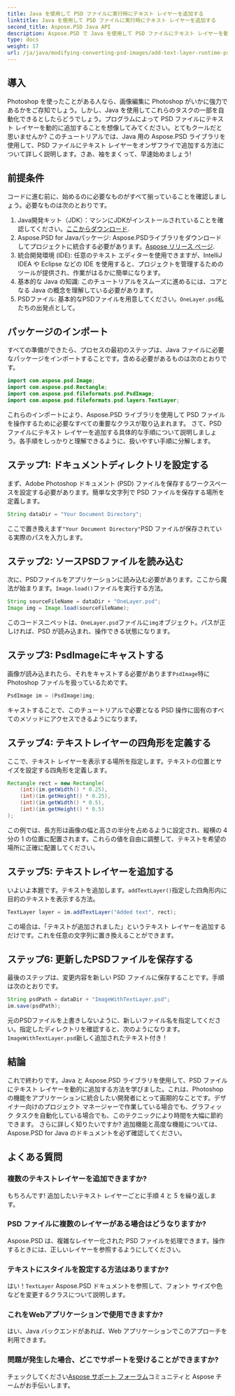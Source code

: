 ```yaml
---
title: Java を使用して PSD ファイルに実行時にテキスト レイヤーを追加する
linktitle: Java を使用して PSD ファイルに実行時にテキスト レイヤーを追加する
second_title: Aspose.PSD Java API
description: Aspose.PSD で Java を使用して PSD ファイルにテキスト レイヤーを動的に追加する方法を学びます。このステップ バイ ステップのチュートリアルに従って、エキサイティングな自動化の可能性を体験してください。
type: docs
weight: 17
url: /ja/java/modifying-converting-psd-images/add-text-layer-runtime-psd-files/
---
```

## 導入
Photoshop を使ったことがある人なら、画像編集に Photoshop がいかに強力であるかをご存知でしょう。しかし、Java を使用してこれらのタスクの一部を自動化できるとしたらどうでしょう。プログラムによって PSD ファイルにテキスト レイヤーを動的に追加することを想像してみてください。とてもクールだと思いませんか? このチュートリアルでは、Java 用の Aspose.PSD ライブラリを使用して、PSD ファイルにテキスト レイヤーをオンザフライで追加する方法について詳しく説明します。さあ、袖をまくって、早速始めましょう!
## 前提条件
コードに進む前に、始めるのに必要なものがすべて揃っていることを確認しましょう。必要なものは次のとおりです。
1.  Java開発キット（JDK）：マシンにJDKがインストールされていることを確認してください。[ここからダウンロード](https://www.oracle.com/java/technologies/javase-jdk11-downloads.html).
2.  Aspose.PSD for Javaパッケージ: Aspose.PSDライブラリをダウンロードしてプロジェクトに統合する必要があります。[Aspose リリース ページ](https://releases.aspose.com/psd/java/).
3. 統合開発環境 (IDE): 任意のテキスト エディターを使用できますが、IntelliJ IDEA や Eclipse などの IDE を使用すると、プロジェクトを管理するためのツールが提供され、作業がはるかに簡単になります。
4. 基本的な Java の知識: このチュートリアルをスムーズに進めるには、コアとなる Java の概念を理解している必要があります。
5.  PSDファイル: 基本的なPSDファイルを用意してください。`OneLayer.psd`私たちの出発点として。
## パッケージのインポート
すべての準備ができたら、プロセスの最初のステップは、Java ファイルに必要なパッケージをインポートすることです。含める必要があるものは次のとおりです。
```java
import com.aspose.psd.Image;
import com.aspose.psd.Rectangle;
import com.aspose.psd.fileformats.psd.PsdImage;
import com.aspose.psd.fileformats.psd.layers.TextLayer;
```
これらのインポートにより、Aspose.PSD ライブラリを使用して PSD ファイルを操作するために必要なすべての重要なクラスが取り込まれます。
さて、PSD ファイルにテキスト レイヤーを追加する具体的な手順について説明しましょう。各手順をしっかりと理解できるように、扱いやすい手順に分解します。
## ステップ1: ドキュメントディレクトリを設定する
まず、Adobe Photoshop ドキュメント (PSD) ファイルを保存するワークスペースを設定する必要があります。簡単な文字列で PSD ファイルを保存する場所を定義します。
```java
String dataDir = "Your Document Directory"; 
```
ここで置き換えます`"Your Document Directory"`PSD ファイルが保存されている実際のパスを入力します。
## ステップ2: ソースPSDファイルを読み込む
次に、PSDファイルをアプリケーションに読み込む必要があります。ここから魔法が始まります。`Image.load()`ファイルを実行する方法。
```java
String sourceFileName = dataDir + "OneLayer.psd"; 
Image img = Image.load(sourceFileName);
```
このコードスニペットは、`OneLayer.psd`ファイルに`img`オブジェクト。パスが正しければ、PSD が読み込まれ、操作できる状態になります。
## ステップ3: PsdImageにキャストする
画像が読み込まれたら、それをキャストする必要があります`PsdImage`特に Photoshop ファイルを扱っているためです。
```java
PsdImage im = (PsdImage)img;
```
キャストすることで、このチュートリアルで必要となる PSD 操作に固有のすべてのメソッドにアクセスできるようになります。
## ステップ4: テキストレイヤーの四角形を定義する
ここで、テキスト レイヤーを表示する場所を指定します。テキストの位置とサイズを設定する四角形を定義します。
```java
Rectangle rect = new Rectangle(
    (int)(im.getWidth() * 0.25),
    (int)(im.getHeight() * 0.25),
    (int)(im.getWidth() * 0.5),
    (int)(im.getHeight() * 0.5)
);
```
この例では、長方形は画像の幅と高さの半分を占めるように設定され、縦横の 4 分の 1 の位置に配置されます。これらの値を自由に調整して、テキストを希望の場所に正確に配置してください。
## ステップ5: テキストレイヤーを追加する
いよいよ本題です。テキストを追加します。`addTextLayer()`指定した四角形内に目的のテキストを表示する方法。
```java
TextLayer layer = im.addTextLayer("Added text", rect);
```
この場合は、「テキストが追加されました」というテキスト レイヤーを追加するだけです。これを任意の文字列に置き換えることができます。
## ステップ6: 更新したPSDファイルを保存する
最後のステップは、変更内容を新しい PSD ファイルに保存することです。手順は次のとおりです。
```java
String psdPath = dataDir + "ImageWithTextLayer.psd";
im.save(psdPath);
```
元のPSDファイルを上書きしないように、新しいファイル名を指定してください。指定したディレクトリを確認すると、次のようになります。`ImageWithTextLayer.psd`新しく追加されたテキスト付き！
## 結論
これで終わりです。Java と Aspose.PSD ライブラリを使用して、PSD ファイルにテキスト レイヤーを動的に追加する方法を学びました。これは、Photoshop の機能をアプリケーションに統合したい開発者にとって画期的なことです。デザイナー向けのプロジェクト マネージャーで作業している場合でも、グラフィック タスクを自動化している場合でも、このテクニックにより時間を大幅に節約できます。
さらに詳しく知りたいですか? 追加機能と高度な機能については、Aspose.PSD for Java のドキュメントを必ず確認してください。
## よくある質問
### 複数のテキストレイヤーを追加できますか?
もちろんです! 追加したいテキスト レイヤーごとに手順 4 と 5 を繰り返します。
### PSD ファイルに複数のレイヤーがある場合はどうなりますか?
Aspose.PSD は、複雑なレイヤー化された PSD ファイルを処理できます。操作するときには、正しいレイヤーを参照するようにしてください。
### テキストにスタイルを設定する方法はありますか?
はい！`TextLayer` Aspose.PSD ドキュメントを参照して、フォント サイズや色などを変更するクラスについて説明します。
### これをWebアプリケーションで使用できますか?
はい、Java バックエンドがあれば、Web アプリケーションでこのアプローチを利用できます。
### 問題が発生した場合、どこでサポートを受けることができますか?
チェックしてください[Aspose サポート フォーラム](https://forum.aspose.com/c/psd/34)コミュニティと Aspose チームがお手伝いします。
